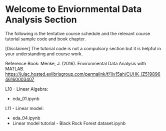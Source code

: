 # Welcome to Enviornmental Data Analysis Section

The following is the tentative course schedule and the relevant course tutorial sample code and book chapter. 

[Disclaimer] The tutorial code is not a compulsory section but it is helpful in your understanding and course work. 

Reference Book:
Menke, J. (2016). Environmental Data Analysis with MATLAB.
https://julac.hosted.exlibrisgroup.com/permalink/f/1iv15ah/CUHK_IZ51989646160003407

L10 - Linear Algebra: 
  - eda_01.ipynb
  
L11 - Linear model:
  - eda_04.ipynb
  - Linear model tutorial - Black Rock Forest dataset.ipynb


